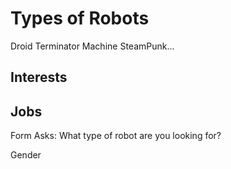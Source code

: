 # Types of Robots
Droid
Terminator Machine
SteamPunk...

## Interests


## Jobs



Form Asks:
What type of robot are you looking for?

Gender

